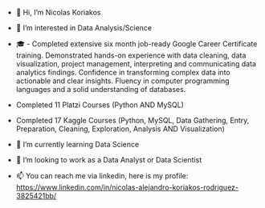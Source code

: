 - 👋 Hi, I’m Nicolas Koriakos

- 👀 I’m interested in Data Analysis/Science

-	🎓 - Completed extensive six month job-ready Google Career Certificate training.
      Demonstrated hands-on experience with data cleaning, data visualization, project
      management, interpreting and communicating data analytics findings.
      Confidence in transforming complex data into actionable and clear insights. Fluency in
      computer programming languages and a solid understanding of databases.
      
- Completed 11 Platzi Courses (Python AND MySQL)
      
- Completed 17 Kaggle Courses (Python, MySQL, Data Gathering, Entry, Preparation, Cleaning, Exploration, Analysis AND Visualization)
  
- 🌱 I’m currently learning Data Science

- 💞️ I’m looking to work as a Data Analyst or Data Scientist

- 📫 You can reach me via linkedin, here is my profile: https://www.linkedin.com/in/nicolas-alejandro-koriakos-rodriguez-3825421bb/
